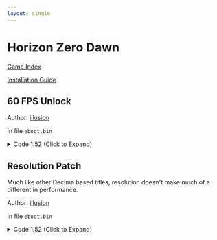 ```yaml
---
layout: single
---
```


# Horizon Zero Dawn

[Game Index](/patch/#patches)

[Installation Guide](https://illusion0001.github.io/install-instructions/)

## 60 FPS Unlock

Author: [illusion](https://twitter.com/illusion0002)

In file `eboot.bin`

<details>
<summary>Code 1.52 (Click to Expand)</summary>

{% highlight yml %}
- game: "Horizon Zero Dawn"
  app_ver: "01.52"
  patch_ver: "1.0"
  name: "60 FPS Unlock"
  author: "illusion"
  note:
  arch: generic_orbis
  enabled: False # Todo: move this to a separate file
  patch_list:
        - [ bytes, 0x125AFB, "84" ]
{% endhighlight %}

</details>

## Resolution Patch

Much like other Decima based titles, resolution doesn't make much of a different in performance.

Author: [illusion](https://twitter.com/illusion0002)

In file `eboot.bin`

<details>
<summary>Code 1.52 (Click to Expand)</summary>

{% highlight yml %}
- game: "Horizon Zero Dawn"
  app_ver: "01.52"
  patch_ver: "1.0"
  name: "60 FPS Unlock"
  author: "illusion"
  note:
  arch: generic_orbis
  enabled: False # Todo: move this to a separate file
  patch_list:
        # base
        # 1920x1080 -> 1280x720
        - [ bytes, 0x1C74E20, "00 05 00 00 D0 02 00 00" ]
        # neo
        # 3840x2160 -> 1920x1080 // untested
        - [ bytes, 0x1C74E48, "80 07 00 00 38 04 00 00" ]
{% endhighlight %}

</details>
